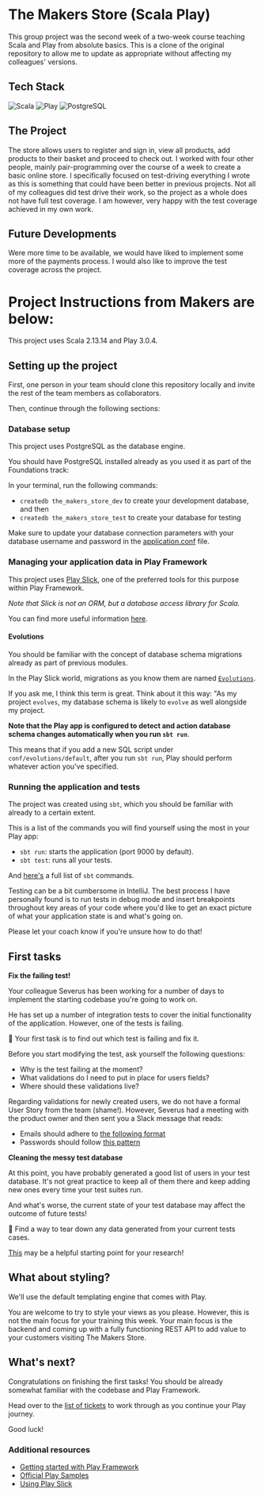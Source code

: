 # The Makers Store (Scala Play)

This group project was the second week of a two-week course teaching Scala and Play from absolute basics. 
This is a clone of the original repository to allow me to update as appropriate without affecting my colleagues' versions.

## Tech Stack
![Scala](https://img.shields.io/badge/Scala-E8D4D2?style=for-the-badge&logo=scala&logoColor=D73322) ![Play](https://img.shields.io/badge/Play-8ECB3A?style=for-the-badge&logo=play&logoColor=white) ![PostgreSQL](https://img.shields.io/badge/PostgreSQL-31648C?style=for-the-badge&logo=postgresql&logoColor=white)


## The Project
The store allows users to register and sign in, view all products, add products to their basket and proceed to check out.
I worked with four other people, mainly pair-programming over the course of a week to create a basic online store.
I specifically focused on test-driving everything I wrote as this is something that could have been better in previous projects. 
Not all of my colleagues did test drive their work, so the project as a whole does not have full test coverage. 
I am however, very happy with the test coverage achieved in my own work.

## Future Developments
Were more time to be available, we would have liked to implement some more of the payments process. I would also like to improve the test coverage across the project.


# Project Instructions from Makers are below:

This project uses Scala 2.13.14 and Play 3.0.4.

## Setting up the project

First, one person in your team should clone this repository locally and invite
the rest of the team members as collaborators.

Then, continue through the following sections:

### Database setup

This project uses PostgreSQL as the database engine.

You should have PostgreSQL installed already as you used it as part of the
Foundations track:

In your terminal, run the following commands:
- `createdb the_makers_store_dev` to create your development database, and then
- `createdb the_makers_store_test` to create your database for testing

Make sure to update your database connection parameters with your database
username and password in the [application.conf](./conf/application.conf) file.


### Managing your application data in Play Framework

This project uses [Play Slick](https://scala-slick.org/), one of the preferred
tools for this purpose within Play Framework.

_Note that Slick is not an ORM, but a database access library for Scala._

You can find more useful information
[here](https://scala-slick.org/doc/3.0.0/orm-to-slick).


#### Evolutions

You should be familiar with the concept of database schema migrations already as
part of previous modules.

In the Play Slick world, migrations as you know them are named
[`Evolutions`](https://www.playframework.com/documentation/3.0.x/Evolutions).

If you ask me, I think this term is great. Think about it this way: "As my
project `evolves`, my database schema is likely to `evolve` as well alongside my
project.

**Note that the Play app is configured to detect and action database schema changes automatically when you run `sbt run`**.

This means that if you add a new SQL script under `conf/evolutions/default`,
after you run `sbt run`, Play should perform whatever action you've specified.


### Running the application and tests

The project was created using `sbt`, which you should be familiar with already
to a certain extent.

This is a list of the commands you will find yourself using the most in your
Play app:
- `sbt run`: starts the application (port 9000 by default).
- `sbt test`: runs all your tests.

And [here's](https://www.scala-sbt.org/1.x/docs/Running.html#Common+commands) a
full list of `sbt` commands.

<!-- OMITTED -->

Testing can be a bit cumbersome in IntelliJ. The best process I have personally
found is to run tests in debug mode and insert breakpoints throughout key areas
of your code where you'd like to get an exact picture of what your application
state is and what's going on.

Please let your coach know if you're unsure how to do that!


## First tasks

**Fix the failing test!**

Your colleague Severus has been working for a number of days to implement the
starting codebase you're going to work on.

He has set up a number of integration tests to cover the initial functionality
of the application. However, one of the tests is failing.

:dart: Your first task is to find out which test is failing and fix it.

Before you start modifying the test, ask yourself the following questions:
- Why is the test failing at the moment?
- What validations do I need to put in place for users fields?
- Where should these validations live?


<!-- OMITTED -->


Regarding validations for newly created users, we do not have a formal User Story from the team (shame!). However, Severus had a meeting with the product owner and then sent you a Slack message that reads:
- Emails should adhere to [the following format](https://developer.mozilla.org/en-US/docs/Web/HTML/Element/input/email#validation)
- Passwords should follow [this pattern](https://developer.mozilla.org/en-US/docs/Web/HTML/Element/input/password#validation)


<!-- OMITTED -->



**Cleaning the messy test database**

At this point, you have probably generated a good list of users in your test
database. It's not great practice to keep all of them there and keep adding new
ones every time your test suites run.

And what's worse, the current state of your test database may affect the outcome
of future tests!

:dart: Find a way to tear down any data generated from your current tests cases.

[This](https://www.scalatest.org/scaladoc/3.0.6/org/scalatest/BeforeAndAfterEach.html)
may be a helpful starting point for your research!


<!-- OMITTED -->


## What about styling?

We'll use the default templating engine that comes with Play.

You are welcome to try to style your views as you please. However, this is not
the main focus for your training this week. Your main focus is the backend and
coming up with a fully functioning REST API to add value to your customers
visiting The Makers Store.

## What's next?

Congratulations on finishing the first tasks! You should be already somewhat
familiar with the codebase and Play Framework.

Head over to the [list of tickets](./TICKETS.md) to work through as you continue
your Play journey.

Good luck!


### Additional resources
- [Getting started with Play Framework](https://www.playframework.com/getting-started)
- [Official Play Samples](https://github.com/playframework/play-samples)
- [Using Play Slick](https://www.playframework.com/documentation/3.0.x/PlaySlick)
